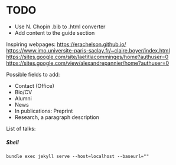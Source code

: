 # TODO

- Use N. Chopin .bib to .html converter
- Add content to the guide section

Inspiring webpages:
https://erachelson.github.io/
https://www.imo.universite-paris-saclay.fr/~claire.boyer/index.html
https://sites.google.com/site/laetitiacomminges/home?authuser=0
https://sites.google.com/view/alexandrepannier/home?authuser=0

Possible fields to add:
- Contact (Office)
- Bio/CV
- Alumni
- News
- In publications: Preprint
- Research, a paragraph description


List of talks:

##### Shell
```shell
bundle exec jekyll serve --host=localhost --baseurl=""
```

